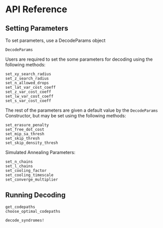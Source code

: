 
# API Reference

## Setting Parameters

To set parameters, use a DecodeParams object

```@docs
DecodeParams
```

Users are required to set the some parameters for decoding using the following methods:

```@docs
set_xy_search_radius
set_z_search_radius
set_n_allowed_drops
set_lat_var_cost_coeff
set_z_var_cost_coeff
set_lw_var_cost_coeff
set_s_var_cost_coeff
```

The rest of the parameters are given a default value by the `DecodeParams` Constructor, but may be set using the following methods:

```@docs
set_erasure_penalty
set_free_dot_cost
set_mip_sa_thresh
set_skip_thresh
set_skip_density_thresh
```

Simulated Annealing Parameters:

```@docs
set_n_chains
set_l_chains
set_cooling_factor
set_cooling_timescale
set_converge_multiplier
```


## Running Decoding

```@docs
get_codepaths
choose_optimal_codepaths
```

```@docs
decode_syndromes!
```

